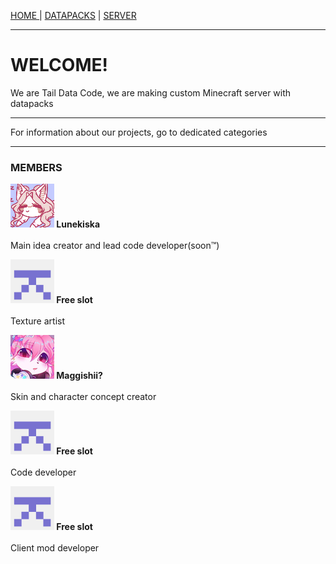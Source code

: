 <p><a href="/index">HOME </a> | <a href="/datapacks">    DATAPACKS</a> | <a href="/server">    SERVER</a></p>

<hr>

<h1>WELCOME!</h1>
<p>We are Tail Data Code, we are making custom Minecraft server with datapacks</p>

<hr>

<p>For information about our projects, go to dedicated categories</p>

<hr>

<h3>MEMBERS</h3>
<p><img src="/images/Lunekiska-70x70.png"/><b> Lunekiska</b><br><br>
    Main idea creator and lead code developer(soon™)</p>
    
  <p><img src="/images/free-slot-70x70.png"/><b> Free slot</b><br><br>
    Texture artist</p>
    
  <p><img src="/images/Maggishii-70x70.png"/><b> Maggishii?</b><br><br>
    Skin and character concept creator</p>
    
  <p><img src="/images/free-slot-70x70.png"/><b> Free slot</b><br><br>
    Code developer</p>
    
  <p><img src="/images/free-slot-70x70.png"/><b> Free slot</b><br><br>
    Client mod developer</p>
